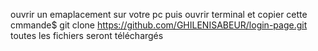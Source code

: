 ouvrir un emaplacement sur votre pc 
puis ouvrir terminal et copier cette cmmande$
git clone https://github.com/GHILENISABEUR/login-page.git
toutes les fichiers seront téléchargés 
